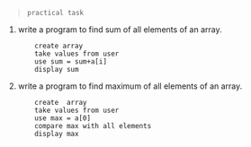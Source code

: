 
> ` practical task `

1.	write a program to find sum of all elements of an array.

	```
		create array
		take values from user
		use sum = sum+a[i]
		display sum
	```
2.	write a program to find maximum of all elements of an array.
	```
		create	array
		take values from user
		use max = a[0]
		compare max with all elements
		display max 
	```